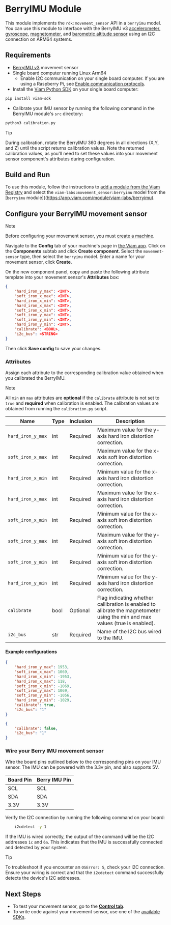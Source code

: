 # BerryIMU Module

This module implements the `rdk:movement_sensor` API in a `berryimu` model.
You can use this module to interface with the BerryIMU v3 [accelerometer, gyroscope](https://ozzmaker.com/wp-content/uploads/2020/08/lsm6dsl-datasheet.pdf), [magnetometer](https://ozzmaker.com/wp-content/uploads/2020/08/lis3mdl.pdf), and [barometric altitude sensor](https://www.mouser.com/pdfdocs/BST-BMP388-DS001-01.pdf) using an I2C connection on ARM64 systems.

## Requirements

- [BerryIMU v3](https://ozzmaker.com/product/berryimu-accelerometer-gyroscope-magnetometer-barometricaltitude-sensor/) movement sensor
- Single board computer running Linux Arm64
    - Enable I2C communication on your single board computer. If you are using a Raspberry Pi, see [Enable communication protocols](https://docs.viam.com/get-started/installation/prepare/rpi-setup/#enable-communication-protocols).
- Install the [Viam Python SDK](https://python.viam.dev/) on your single board computer:
```sh
pip install viam-sdk
```
- Calibrate your IMU sensor by running the following command in the BerryIMU module's `src` directory: 

```sh
python3 calibration.py
```

> [!TIP]
> During calibration, rotate the BerryIMU 360 degrees in all directions (X,Y, and Z) until the script returns calibration values.
> Note the returned calibration values, as you'll need to set these values into your movement sensor component's attributes during configuration. 

## Build and Run 

To use this module, follow the instructions to [add a module from the Viam Registry](https://docs.viam.com/registry/configure/#add-a-modular-resource-from-the-viam-registry) and select the `viam-labs:movement_sensor:berryimu` model from the [`berryimu` module]((https://app.viam.com/module/viam-labs/berryimu).

## Configure your BerryIMU movement sensor

> [!NOTE]
> Before configuring your movement sensor, you must [create a machine](https://docs.viam.com/fleet/machines/#add-a-new-machine).

Navigate to the **Config** tab of your machine's page in [the Viam app](https://app.viam.com/). Click on the **Components** subtab and click **Create component**.
Select the `movement-sensor` type, then select the `berryimu` model.
Enter a name for your movement sensor, click **Create**.

On the new component panel, copy and paste the following attribute template into your movement sensor's **Attributes** box:

```json
{
    "hard_iron_y_max": <INT>,
    "soft_iron_x_max": <INT>,
    "hard_iron_x_min": <INT>,
    "hard_iron_x_max": <INT>,
    "soft_iron_x_min": <INT>,
    "soft_iron_y_max": <INT>,
    "soft_iron_y_min": <INT>,
    "hard_iron_y_min": <INT>,
    "calibrate": <BOOL>,
    "i2c_bus": <STRING>
}
```

Then click **Save config** to save your changes.
 
### Attributes

Assign each attribute to the corresponding calibration value obtained when you calibrated the BerryIMU.

> [!NOTE]
> All `min` an `max` attributes are **optional** if the `calibrate` attribute is not set to `true` and **required** when calibration is enabled.
> The calibration values are obtained from running the `calibration.py` script.

|    **Name**                  |   **Type**    |  **Inclusion**| **Description** |
| ---------------------------- | ------------- | ------------- | --------------- |
| `hard_iron_y_max` |  int   | Required  | Maximum value for the y-axis hard iron distortion correction.|
| `soft_iron_x_max` |  int   | Required  | Maximum value for the x-axis soft iron distortion correction.|
| `hard_iron_x_min` |  int   | Required | Minimum value for the x-axis hard iron distortion correction.  |
| `hard_iron_x_max` |  int   | Required | Maximum value for the x-axis hard iron distortion correction.  |
| `soft_iron_x_min` |  int   | Required | Minimum value for the x-axis soft iron distortion correction.  |
| `soft_iron_y_max` |  int   | Required | Maximum value for the y-axis soft iron distortion correction.  |
| `soft_iron_y_min` |  int   | Required | Minimum value for the y-axis soft iron distortion correction.  |
| `hard_iron_y_min` |  int   | Required | Minimum value for the y-axis hard iron distortion correction.  |
| `calibrate` |  bool   | Optional | Flag indicating whether callibration is enabled to alibrate the magnetometer using the min and max values (true is enabled). |
| `i2c_bus` |  str   | Required | Name of the I2C bus wired to the IMU. |

#### Example configurations

```json
{
    "hard_iron_y_max": 1953,
    "soft_iron_x_max": 1069,
    "hard_iron_x_min": -1953,
    "hard_iron_x_max": 118,
    "soft_iron_x_min": -1069,
    "soft_iron_y_max": 1069,
    "soft_iron_y_min": -1056,
    "hard_iron_y_min": -1029,
    "calibrate": true,
    "i2c_bus": "1"
}
```
```json
{
    "calibrate": false,
    "i2c_bus": "1"
}
```
###  Wire your Berry IMU movement sensor

Wire the board pins outlined below to the corresponding pins on your IMU sensor. The IMU can be powered with the 3.3v pin, and also supports 5V.

| Board Pin  | Berry IMU Pin |
| ------------- | ------------- |
|      SCL      |      SCL      |
|      SDA      |      SDA      |
|      3.3V     |     3.3V      |

Verify the I2C connection by running the following command on your board:

```sh
    i2cdetect -y 1
```

If the IMU is wired correctly, the output of the command will be the I2C addresses `1c` and `6a`. This indicates that the IMU is successfully connected and detected by your system.

> [!TIP]
> To troubleshoot if you encounter an `OSError: 5`, check your I2C connection.
> Ensure your wiring is correct and that the `i2cdetect` command successfully detects the device's I2C addresses.

## Next Steps
- To test your movement sensor, go to the [**Control tab**](https://docs.viam.com/manage/fleet/robots/#control).
- To write code against your movement sensor, use one of the [available SDKs](https://docs.viam.com/program/).
